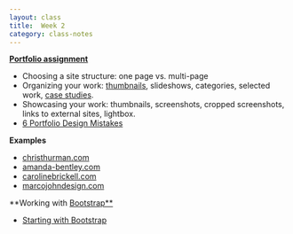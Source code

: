 ```yaml
---
layout: class
title:  Week 2
category: class-notes
---
```

[**Portfolio assignment**]({{site.url}}{{site.baseurl}}/assignments/portfolio)

- Choosing a site structure: one page vs. multi-page
- Organizing your work: [thumbnails](http://cargocollective.com/fringefocus), slideshows, categories, selected work, [case studies](http://haraldurthorleifsson.com/).
- Showcasing your work: thumbnails, screenshots, cropped screenshots, links to external sites, lightbox.
- [6 Portfolio Design Mistakes](http://designshack.net/articles/business-articles/6-portfolio-design-mistakes-that-drive-me-nuts/)

**Examples**
- [christhurman.com](http://www.christhurman.com)
- [amanda-bentley.com](http://www.amanda-bentley.com)
- [carolinebrickell.com](http://www.carolinebrickell.com)
- [marcojohndesign.com](http://www.marcojohndesign.com/index.html)

**Working with [Bootstrap**](http://getbootstrap.com/)
- [Starting with Bootstrap](http://revitalk.com/mmp460/category/bootstrap)
